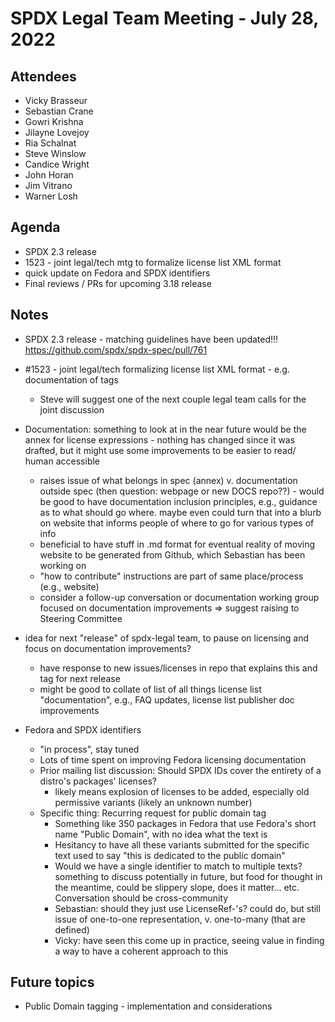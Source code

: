 # SPDX Legal Team Meeting - July 28, 2022

## Attendees
* Vicky Brasseur
* Sebastian Crane
* Gowri Krishna
* Jilayne Lovejoy
* Ria Schalnat
* Steve Winslow
* Candice Wright
* John Horan
* Jim Vitrano
* Warner Losh

## Agenda
* SPDX 2.3 release
* 1523 - joint legal/tech mtg to formalize license list XML format
* quick update on Fedora and SPDX identifiers
* Final reviews / PRs for upcoming 3.18 release

## Notes
* SPDX 2.3  release - matching guidelines have been updated!!! https://github.com/spdx/spdx-spec/pull/761
* #1523 - joint legal/tech formalizing license list XML format - e.g. documentation of tags
  * Steve will suggest one of the next couple legal team calls for the joint discussion
* Documentation: something to look at in the near future would be the annex for license expressions - nothing has changed since it was drafted, but it might use some improvements to be easier to read/ human accessible
  * raises issue of what belongs in spec (annex) v. documentation outside spec (then question: webpage or new DOCS repo??) - would be good to have documentation inclusion principles, e.g., guidance as to what should go where. maybe even could turn that into a blurb on website that informs people of where to go for various types of info 
  * beneficial to have stuff in .md format for eventual reality of moving website to be generated from Github, which Sebastian has been working on
  * "how to contribute" instructions are part of same place/process (e.g., website)
  * consider a follow-up conversation or documentation working group focused on documentation improvements => suggest raising to Steering Committee
* idea for next "release" of spdx-legal team, to pause on licensing and focus on documentation improvements?
  * have response to new issues/licenses in repo that explains this and tag for next release
  * might be good to collate of list of all things license list "documentation", e.g., FAQ updates, license list publisher doc improvements

* Fedora and SPDX identifiers
  * "in process", stay tuned
  * Lots of time spent on improving Fedora licensing documentation
  * Prior mailing list discussion: Should SPDX IDs cover the entirety of a distro's packages' licenses?
    * likely means explosion of licenses to be added, especially old permissive variants (likely an unknown number)
  * Specific thing: Recurring request for public domain tag
    * Something like 350 packages in Fedora that use Fedora's short name "Public Domain", with no idea what the text is
    * Hesitancy to have all these variants submitted for the specific text used to say "this is dedicated to the public domain"
    * Would we have a single identifier to match to multiple texts? something to discuss potentially in future, but food for thought in the meantime, could be slippery slope, does it matter... etc. Conversation should be cross-community 
    * Sebastian: should they just use LicenseRef-'s? could do, but still issue of one-to-one representation, v. one-to-many (that are defined)
    * Vicky: have seen this come up in practice, seeing value in finding a way to have a coherent approach to this

## Future topics
* Public Domain tagging - implementation and considerations
